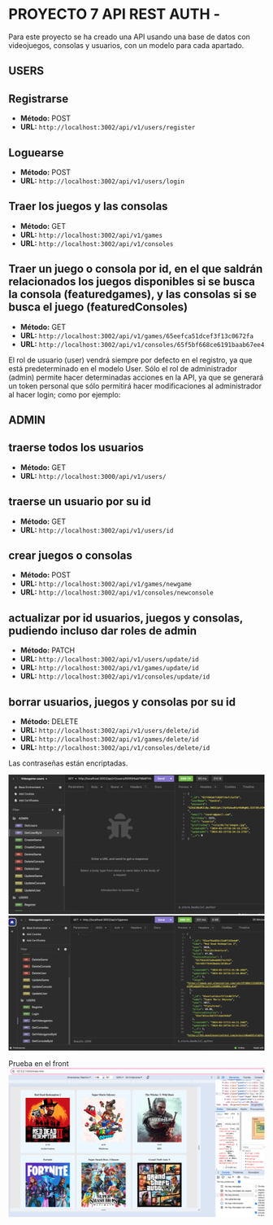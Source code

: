 # PROYECTO 7 API REST AUTH -

Para este proyecto se ha creado una API usando una base de datos con videojuegos, consolas y usuarios, con un modelo para cada apartado.

## USERS

## Registrarse

- **Método:** POST
- **URL:** `http://localhost:3002/api/v1/users/register`

## Loguearse

- **Método:** POST
- **URL:** `http://localhost:3002/api/v1/users/login`

## Traer los juegos y las consolas

- **Método:** GET
- **URL:** `http://localhost:3002/api/v1/games`
- **URL:** `http://localhost:3002/api/v1/consoles`

## Traer un juego o consola por id, en el que saldrán relacionados los juegos disponibles si se busca la consola (featuredgames), y las consolas si se busca el juego (featuredConsoles)

- **Método:** GET
- **URL:** `http://localhost:3002/api/v1/games/65eefca51dcef3f13c0672fa`
- **URL:** `http://localhost:3002/api/v1/consoles/65f5bf668ce6191baab67ee4`

El rol de usuario (user) vendrá siempre por defecto en el registro, ya que está predeterminado en el modelo User. Sólo el rol de administrador (admin) permite hacer determinadas acciones en la API, ya que se generará un token personal que sólo permitirá hacer modificaciones al administrador al hacer login; como por ejemplo:

## ADMIN

## traerse todos los usuarios

- **Método:** GET
- **URL:** `http://localhost:3000/api/v1/users/`

## traerse un usuario por su id

- **Método:** GET
- **URL:** `http://localhost:3002/api/v1/users/id`

## crear juegos o consolas

- **Método:** POST
- **URL:** `http://localhost:3002/api/v1/games/newgame`
- **URL:** `http://localhost:3002/api/v1/consoles/newconsole`

## actualizar por id usuarios, juegos y consolas, pudiendo incluso dar roles de admin

- **Método:** PATCH
- **URL:** `http://localhost:3002/api/v1/users/update/id`
- **URL:** `http://localhost:3002/api/v1/games/update/id`
- **URL:** `http://localhost:3002/api/v1/consoles/update/id`

## borrar usuarios, juegos y consolas por su id

- **Método:** DELETE
- **URL:** `http://localhost:3002/api/v1/users/delete/id`
- **URL:** `http://localhost:3002/api/v1/games/delete/id`
- **URL:** `http://localhost:3002/api/v1/consoles/delete/id`

Las contraseñas están encriptadas.

![captura a Insomnia](/src/pics/1.png)
![captura a Insomnia](/src/pics/2.png)

Prueba en el front
![captura a Insomnia](/src/pics/3.png)
